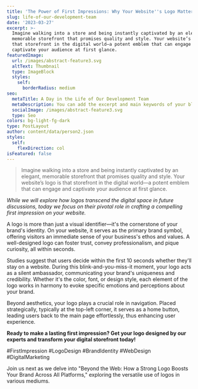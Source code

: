 ```yaml
---
title: 'The Power of First Impressions: Why Your Website''s Logo Matters'
slug: life-of-our-development-team
date: '2023-03-27'
excerpt: >-
  Imagine walking into a store and being instantly captivated by an elegant,
  memorable storefront that promises quality and style. Your website’s logo is
  that storefront in the digital world—a potent emblem that can engage and
  captivate your audience at first glance.
featuredImage:
  url: /images/abstract-feature3.svg
  altText: Thumbnail
  type: ImageBlock
  styles:
    self:
      borderRadius: medium
seo:
  metaTitle: A Day in the Life of Our Development Team
  metaDescription: You can add the excerpt and main keywords of your blog post here.
  socialImage: /images/abstract-feature3.svg
  type: Seo
colors: bg-light-fg-dark
type: PostLayout
author: content/data/person2.json
styles:
  self:
    flexDirection: col
isFeatured: false
---
```

> Imagine walking into a store and being instantly captivated by an elegant, memorable storefront that promises quality and style. Your website’s logo is that storefront in the digital world—a potent emblem that can engage and captivate your audience at first glance.



*While we will explore how logos transcend the digital space in future discussions, today we focus on their pivotal role in crafting a compelling first impression on your website.*


A logo is more than just a visual identifier—it's the cornerstone of your brand's identity. On your website, it serves as the primary brand symbol, offering visitors an immediate sense of your business's ethos and values. A well-designed logo can foster trust, convey professionalism, and pique curiosity, all within seconds.

Studies suggest that users decide within the first 10 seconds whether they'll stay on a website. During this blink-and-you-miss-it moment, your logo acts as a silent ambassador, communicating your brand's uniqueness and credibility. Whether it's the color, font, or design style, each element of the logo works in harmony to evoke specific emotions and perceptions about your brand.

Beyond aesthetics, your logo plays a crucial role in navigation. Placed strategically, typically at the top-left corner, it serves as a home button, leading users back to the main page effortlessly, thus enhancing user experience.

**Ready to make a lasting first impression? Get your logo designed by our experts and transform your digital storefront today!**

\#FirstImpression #LogoDesign #BrandIdentity #WebDesign #DigitalMarketing

Join us next as we delve into "Beyond the Web: How a Strong Logo Boosts Your Brand Across All Platforms," exploring the versatile use of logos in various mediums.





